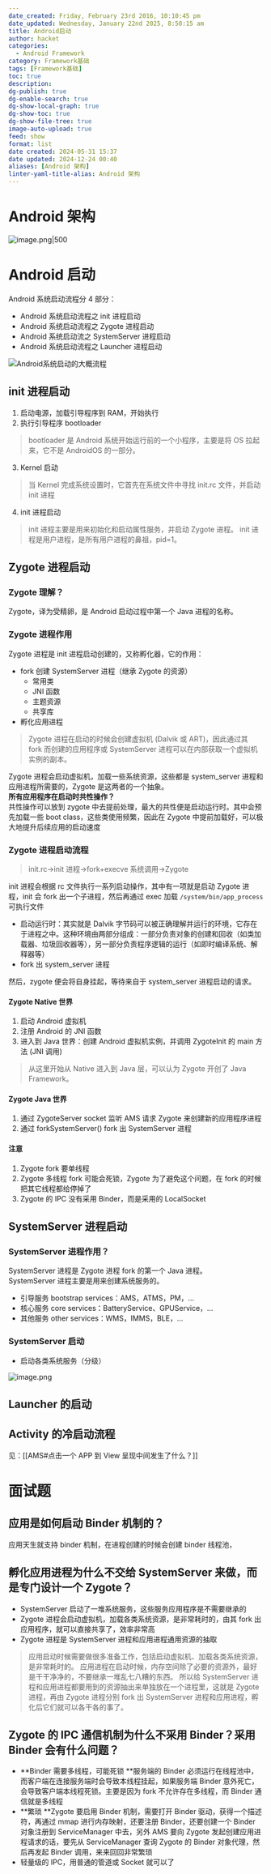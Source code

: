 ```yaml
---
date_created: Friday, February 23rd 2016, 10:10:45 pm
date_updated: Wednesday, January 22nd 2025, 8:50:15 am
title: Android启动
author: hacket
categories:
  - Android Framework
category: Framework基础
tags: [Framework基础]
toc: true
description: 
dg-publish: true
dg-enable-search: true
dg-show-local-graph: true
dg-show-toc: true
dg-show-file-tree: true
image-auto-upload: true
feed: show
format: list
date created: 2024-05-31 15:37
date updated: 2024-12-24 00:40
aliases: [Android 架构]
linter-yaml-title-alias: Android 架构
---
```


# Android 架构

![image.png|500](https://cdn.nlark.com/yuque/0/2022/png/694278/1655392017128-c47148fd-ae16-4e10-ba8c-c1fe09f2f0f6.png#averageHue=%236da43d&clientId=u41c0985a-0594-4&from=paste&height=1001&id=Z86MF&originHeight=2038&originWidth=1384&originalType=url&ratio=1&rotation=0&showTitle=false&size=240856&status=done&style=none&taskId=udfc743f7-0f49-49f3-81c2-a8f9633049f&title=&width=680)

# Android 启动

Android 系统启动流程分 4 部分：

- Android 系统启动流程之 init 进程启动
- Android 系统启动流程之 Zygote 进程启动
- Android 系统启动流之 SystemServer 进程启动
- Android 系统启动流程之 Launcher 进程启动

![Android系统启动的大概流程](https://cdn.nlark.com/yuque/0/2023/png/694278/1673965762993-1d42e9d6-bafe-4901-a989-5e00103026f8.png#averageHue=%23dad9e6&clientId=uce35c36f-2dcc-4&from=paste&height=544&id=ueb7a021b&originHeight=1331&originWidth=1343&originalType=binary&ratio=1&rotation=0&showTitle=true&size=272019&status=done&style=none&taskId=u21e4d074-983c-4237-a455-13381a3e995&title=Android%E7%B3%BB%E7%BB%9F%E5%90%AF%E5%8A%A8%E7%9A%84%E5%A4%A7%E6%A6%82%E6%B5%81%E7%A8%8B&width=549 "Android系统启动的大概流程")

## init 进程启动

1. 启动电源，加载引导程序到 RAM，开始执行
2. 执行引导程序 bootloader

> bootloader 是 Android 系统开始运行前的一个小程序，主要是将 OS 拉起来，它不是 AndroidOS 的一部分。

3. Kernel 启动

> 当 Kernel 完成系统设置时，它首先在系统文件中寻找 init.rc 文件，并启动 init 进程

4. init 进程启动

> init 进程主要是用来初始化和启动属性服务，并启动 Zygote 进程。
> init 进程是用户进程，是所有用户进程的鼻祖，pid=1。

## Zygote 进程启动

### Zygote 理解？

Zygote，译为受精卵，是 Android 启动过程中第一个 Java 进程的名称。

### Zygote 进程作用

Zygote 进程是 init 进程启动创建的，又称孵化器，它的作用：

- fork 创建 SystemServer 进程（继承 Zygote 的资源）
  - 常用类
  - JNI 函数
  - 主题资源
  - 共享库
- 孵化应用进程

> Zygote 进程在启动的时候会创建虚拟机 (Dalvik 或 ART)，因此通过其 fork 而创建的应用程序或 SystemServer 进程可以在内部获取一个虚拟机实例的副本。

Zygote 进程会启动虚拟机，加载一些系统资源，这些都是 system_server 进程和应用进程所需要的，Zygote 是这两者的一个抽象。<br />**所有应用程序在启动时共性操作？**<br />共性操作可以放到 zygote 中去提前处理，最大的共性便是启动运行时。其中会预先加载一些 boot class，这些类使用频繁，因此在 Zygote 中提前加载好，可以极大地提升后续应用的启动速度

### Zygote 进程启动流程

> init.rc→init 进程→fork+execve 系统调用→Zygote

init 进程会根据 rc 文件执行一系列启动操作，其中有一项就是启动 Zygote 进程，init 会 fork 出一个子进程，然后再通过 exec 加载 `/system/bin/app_process` 可执行文件

- 启动运行时：其实就是 Dalvik 字节码可以被正确理解并运行的环境，它存在于进程之中。这种环境由两部分组成：一部分负责对象的创建和回收（如类加载器、垃圾回收器等），另一部分负责程序逻辑的运行（如即时编译系统、解释器等）
- fork 出 system_server 进程

然后，zygote 便会将自身挂起，等待来自于 system_server 进程启动的请求。

#### Zygote Native 世界

1. 启动 Android 虚拟机
2. 注册 Android 的 JNI 函数
3. 进入到 Java 世界：创建 Android 虚拟机实例，并调用 ZygoteInit 的 main 方法 (JNI 调用)

> 从这里开始从 Native 进入到 Java 层，可以认为 Zygote 开创了 Java Framework。

#### Zygote Java 世界

1. 通过 ZygoteServer socket 监听 AMS 请求 Zygote 来创建新的应用程序进程
2. 通过 forkSystemServer() fork 出 SystemServer 进程

#### 注意

1. Zygote fork 要单线程
2. Zygote 多线程 fork 可能会死锁，Zygote 为了避免这个问题，在 fork 的时候把其它线程都给停掉了
3. Zygote 的 IPC 没有采用 Binder，而是采用的 LocalSocket

## SystemServer 进程启动

### SystemServer 进程作用？

SystemServer 进程是 Zygote 进程 fork 的第一个 Java 进程。<br />SystemServer 进程主要是用来创建系统服务的。

- 引导服务 bootstrap services：AMS，ATMS，PM，…
- 核心服务 core services：BatteryService、GPUService，…
- 其他服务 other services：WMS，IMMS，BLE，…

### SystemServer 启动

- 启动各类系统服务（分级）

![image.png](https://cdn.nlark.com/yuque/0/2023/png/694278/1673971520092-2f052515-727b-47bd-95e9-9752f6916637.png#averageHue=%23eff0f5&clientId=ud6db9b49-480d-4&from=paste&height=548&id=uab0c6049&originHeight=841&originWidth=1137&originalType=binary&ratio=1&rotation=0&showTitle=false&size=259121&status=done&style=none&taskId=ub9e12c96-9c72-4c8b-a10a-aaed29607a9&title=&width=741)

## Launcher 的启动

## Activity 的冷启动流程

见：[[AMS#点击一个 APP 到 View 呈现中间发生了什么？]]

# 面试题

## 应用是如何启动 Binder 机制的？

应用天生就支持 binder 机制，在进程创建的时候会创建 binder 线程池，

## 孵化应用进程为什么不交给 SystemServer 来做，而是专门设计一个 Zygote？

- SystemServer 启动了一堆系统服务，这些服务应用程序是不需要继承的
- Zygote 进程会启动虚拟机，加载各类系统资源，是非常耗时的，由其 fork 出应用程序，就可以直接共享了，效率非常高
- Zygote 进程是 SystemServer 进程和应用进程通用资源的抽取

> 应用启动时候需要做很多准备工作，包括启动虚拟机、加载各类系统资源，是非常耗时的。
> 应用进程在启动时候，内存空间除了必要的资源外，最好是干干净净的，不要继承一堆乱七八糟的东西。
> 所以给 SystemServer 进程和应用进程都要用到的资源抽出来单独放在一个进程里，这就是 Zygote 进程，再由 Zygote 进程分别 fork 出 SystemServer 进程和应用进程，孵化后它们就可以各干各的事了。

## Zygote 的 IPC 通信机制为什么不采用 Binder？采用 Binder 会有什么问题？

- **Binder 需要多线程，可能死锁 **服务端的 Binder 必须运行在线程池中，而客户端在连接服务端时会导致本线程挂起，如果服务端 Binder 意外死亡，会导致客户端本线程死锁。主要是因为 fork 不允许存在多线程，而 Binder 通信就是多线程
- **繁琐 **Zygote 要启用 Binder 机制，需要打开 Binder 驱动，获得一个描述符，再通过 mmap 进行内存映射，还要注册 Binder，还要创建一个 Binder 对象注册到 ServiceManager 中去，另外 AMS 要向 Zygote 发起创建应用进程请求的话，要先从 ServiceManager 查询 Zygote 的 Binder 对象代理，然后再发起 Binder 调用，来来回回非常繁琐
- 轻量级的 IPC，用普通的管道或 Socket 就可以了
